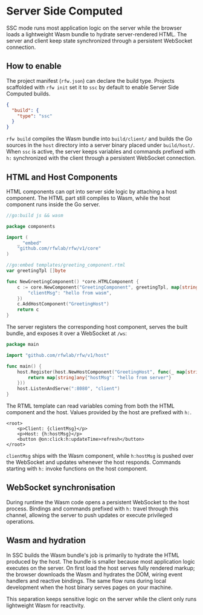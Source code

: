 # Server Side Computed

SSC mode runs most application logic on the server while the browser loads a lightweight Wasm bundle to hydrate server-rendered HTML. The server and client keep state synchronized through a persistent WebSocket connection.

## How to enable

The project manifest (`rfw.json`) can declare the build type. Projects scaffolded with `rfw init` set it to `ssc` by default to enable Server Side Computed builds.

```json
{
  "build": {
    "type": "ssc"
  }
}
```

`rfw build` compiles the Wasm bundle into `build/client/` and builds the Go sources in the `host` directory into a server binary placed under `build/host/`. When `ssc` is active, the server keeps variables and commands prefixed with `h:` synchronized with the client through a persistent WebSocket connection.

## HTML and Host Components

HTML components can opt into server side logic by attaching a host component. The HTML part still compiles to Wasm, while the host component runs inside the Go server.

```go
//go:build js && wasm

package components

import (
    _ "embed"
    "github.com/rfwlab/rfw/v1/core"
)

//go:embed templates/greeting_component.rtml
var greetingTpl []byte

func NewGreetingComponent() *core.HTMLComponent {
    c := core.NewComponent("GreetingComponent", greetingTpl, map[string]any{
        "clientMsg": "hello from wasm",
    })
    c.AddHostComponent("GreetingHost")
    return c
}
```

The server registers the corresponding host component, serves the built bundle, and exposes it over a WebSocket at `/ws`:

```go
package main

import "github.com/rfwlab/rfw/v1/host"

func main() {
    host.Register(host.NewHostComponent("GreetingHost", func(_ map[string]any) any {
        return map[string]any{"hostMsg": "hello from server"}
    }))
    host.ListenAndServe(":8080", "client")
}
```

The RTML template can read variables coming from both the HTML component and the host. Values provided by the host are prefixed with `h:`.

```rtml
<root>
    <p>Client: {clientMsg}</p>
    <p>Host: {h:hostMsg}</p>
    <button @on:click:h:updateTime>refresh</button>
</root>
```

`clientMsg` ships with the Wasm component, while `h:hostMsg` is pushed over the WebSocket and updates whenever the host responds. Commands starting with `h:` invoke functions on the host component.

## WebSocket synchronisation

During runtime the Wasm code opens a persistent WebSocket to the host process. Bindings and commands prefixed with `h:` travel through this channel, allowing the server to push updates or execute privileged operations.

## Wasm and hydration

In SSC builds the Wasm bundle's job is primarily to hydrate the HTML produced by the host. The bundle is smaller because most application logic executes on the server. On first load the host serves fully rendered markup; the browser downloads the Wasm and hydrates the DOM, wiring event handlers and reactive bindings. The same flow runs during local development when the host binary serves pages on your machine.

This separation keeps sensitive logic on the server while the client only runs lightweight Wasm for reactivity.
